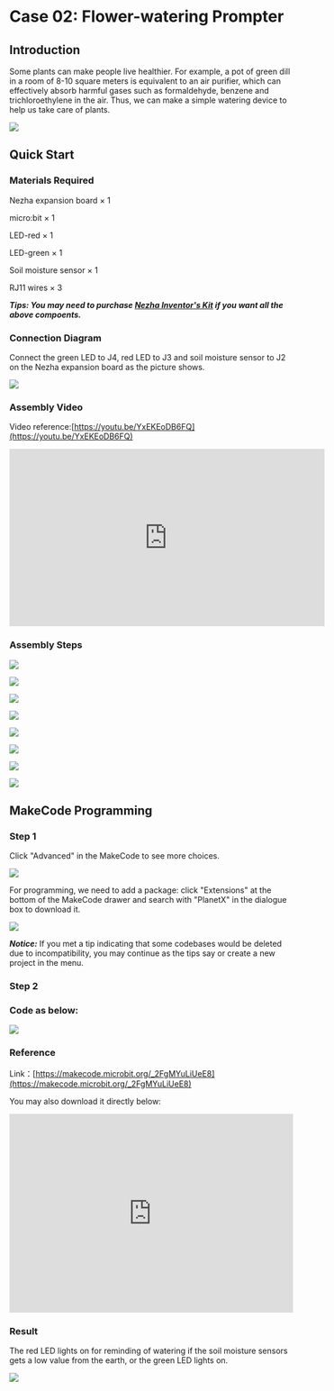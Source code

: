 # Case 02: Flower-watering Prompter

## Introduction

Some plants can make people live healthier. For example, a pot of green dill in a room of 8-10 square meters is equivalent to an air purifier, which can effectively absorb harmful gases such as formaldehyde, benzene and trichloroethylene in the air. Thus, we can make a simple watering device to help us take care of plants.

![](./images/case_02_01.png)

## Quick Start

### Materials Required 

Nezha expansion board × 1

micro:bit × 1

LED-red × 1

LED-green × 1

Soil moisture sensor × 1

RJ11 wires × 3

***Tips: You may need to purchase [Nezha Inventor's Kit](https://shop.elecfreaks.com/products/elecfreaks-micro-bit-nezha-48-in-1-inventors-kit-without-micro-bit-board?_pos=2&_sid=ed1b6fbd2&_ss=r) if you want all the above compoents.***



### Connection Diagram 

Connect the green LED to J4, red LED to J3 and soil moisture sensor to J2 on the Nezha expansion board as the picture shows.


![](./images/case_02_03.png)


### Assembly Video

Video reference:[https://youtu.be/YxEKEoDB6FQ](https://youtu.be/YxEKEoDB6FQ)


<iframe width="560" height="315" src="https://www.youtube.com/embed/YxEKEoDB6FQ" frameborder="0" allow="accelerometer; autoplay; clipboard-write; encrypted-media; gyroscope; picture-in-picture" allowfullscreen></iframe>

### Assembly Steps




![](./images/case_step_02_01.png)

![](./images/case_step_02_02.png)

![](./images/case_step_02_03.png)

![](./images/case_step_02_04.png)

![](./images/case_step_02_05.png)

![](./images/case_step_02_06.png)

![](./images/case_step_02_07.png)

![](./images/case_step_02_08.png)





## MakeCode Programming



### Step 1
Click "Advanced" in the MakeCode to see more choices.

![](./images/case_01_10.png)

For programming, we need to add a package: click "Extensions" at the bottom of the MakeCode drawer and search with "PlanetX" in the dialogue box to download it. 

![](./images/case_01_11.png)

***Notice:*** If you met a tip indicating that some codebases would be deleted due to incompatibility, you may continue as the tips say or create a new project in the menu. 

### Step 2

### Code as below:

![](./images/case_02_10.png)


### Reference
Link：[https://makecode.microbit.org/_2FgMYuLiUeE8](https://makecode.microbit.org/_2FgMYuLiUeE8)

You may also download it directly below:

<div style="position:relative;height:0;padding-bottom:70%;overflow:hidden;"><iframe style="position:absolute;top:0;left:0;width:100%;height:100%;" src="https://makecode.microbit.org/#pub:_2FgMYuLiUeE8" frameborder="0" sandbox="allow-popups allow-forms allow-scripts allow-same-origin"></iframe></div>  


### Result
The red LED lights on for reminding of watering if the soil moisture sensors gets a low value from the earth, or the green LED lights on. 


![](./images/case-gif-02.gif)

